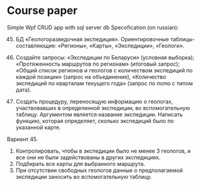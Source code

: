 # Course paper
Simple Wpf CRUD app with sql server db
Specofication (on russian):

45. БД «Геологоразведочная экспедиция». 
Ориентировочные таблицы-составляющие: «Регионы», «Карты», «Экспедиции», «Геологи». 

45. Создайте запросы: «Экспедиции по Беларуси» (условная выборка); «Протяженность маршрутов по регионам» (итоговый запрос); «Общий список регионов и геологов с количеством экспедиций по каждой позиции» (запрос на объединение), «Количество экспедиций по кварталам текущего года» (запрос по полю с типом дата).

45. Создать процедуру, переносящую информацию о геологах, участвовавших в определенной экспедиции, во вспомогательную таблицу. Аргументом является название экспедиции.
Написать функцию, которая определяет, сколько экспедиций было по указанной карте.

Вариант 45.
1)	Контролировать, чтобы в экспедиции было не менее 3 геологов, и все они не были задействованы в других экспедициях.
2)	 Подбирать все карты для выбранного маршрута.
3)	При отсутствии свободных геологов данные о предполагаемой экспедиции заносить во вспомогательную таблицу.
